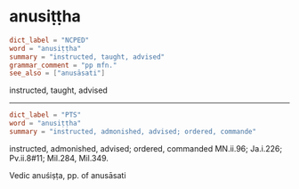 # anusiṭṭha

``` toml
dict_label = "NCPED"
word = "anusiṭṭha"
summary = "instructed, taught, advised"
grammar_comment = "pp mfn."
see_also = ["anusāsati"]
```

instructed, taught, advised

--------------------

``` toml
dict_label = "PTS"
word = "anusiṭṭha"
summary = "instructed, admonished, advised; ordered, commande"
```

instructed, admonished, advised; ordered, commanded MN.ii.96; Ja.i.226; Pv.ii.8#11; Mil.284, Mil.349.

Vedic anuśiṣṭa, pp. of anusāsati

